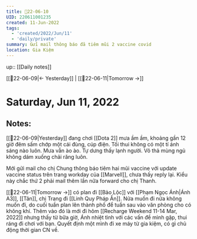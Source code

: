 ```yaml
---
title: 📝22-06-10
UID: 220611001235
created: 11-Jun-2022
tags:
  - 'created/2022/Jun/11'
  - 'daily/private'
summary: Gửi mail thông báo đã tiêm mũi 2 vaccine covid
location: Gia Kiệm
---
```


up:: [[Daily notes]]

[[📝22-06-09|<- Yesterday]] | [[📝22-06-11|Tomorrow ->]]
# Saturday, Jun 11, 2022

## Notes:
[[📝22-06-09|Yesterday]] đang chơi [[Dota 2]] mưa ầm ầm, khoảng gần 12 giờ đêm sấm chớp một cái đùng, cúp điện. Tối thui không có một tí ánh sáng nào luôn. Mưa vẫn ào ào. Tự dưng thấy lạnh người. Vô thả mùng ngủ không dám xuống chải răng luôn. 

Mới gửi mail cho chị Chung thông báo tiêm hai mũi vaccine với update vaccine status trên trang workday của [[Marvell]], chưa thấy reply lại. Kiểu này chắc thứ 2 phải mail thêm lần nữa forward cho chị Thanh.

[[📝22-06-11|Tomorrow ->]] có plan đi [[Bảo Lộc]] với [[Phạm Ngọc Ánh|Ánh A3]], [[Tân]], chị Trang đi [[Linh Quy Pháp Ấn]]. Nửa muốn đi nửa không muốn đi, do cuối tuần plan lên thành phố để tuần sau vào văn phòng cho có không khí. Thêm vào đó là mới đi hôm [[Recharge Weekend 11-14 Mar, 2022]] nhưng thấy từ bữa giờ, Ánh nhiệt tình với các vấn đề mình gặp, thui ráng đi chơi với bạn. Quyết định một mình đi xe máy từ gia kiệm, có gì chủ động thời gian CN về.


